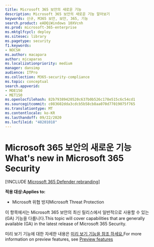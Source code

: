 ```yaml
---
title: Microsoft 365 보안의 새로운 기능
description: Microsoft 365 보안의 새로운 기능 알아보기
keywords: 신규, M365 보안, 보안, 365, 기능
search.product: eADQiWindows 10XVcnh
ms.prod: microsoft-365-enterprise
ms.mktglfcycl: deploy
ms.sitesec: library
ms.pagetype: security
f1.keywords:
- NOCSH
ms.author: macapara
author: mjcaparas
ms.localizationpriority: medium
manager: dansimp
audience: ITPro
ms.collection: M365-security-compliance
ms.topic: conceptual
search.appverid:
- MOE150
- MET150
ms.openlocfilehash: 82b79389420520c637b0b526c178e515c6c54cd1
ms.sourcegitcommit: c083602dda3cdcb5b58cb8aa070d77019075f765
ms.translationtype: MT
ms.contentlocale: ko-KR
ms.lasthandoff: 09/22/2020
ms.locfileid: "48201018"
---
```

# <a name="whats-new-in-microsoft-365-security"></a><span data-ttu-id="4bb06-104">Microsoft 365 보안의 새로운 기능</span><span class="sxs-lookup"><span data-stu-id="4bb06-104">What's new in Microsoft 365 Security</span></span>

[!INCLUDE [Microsoft 365 Defender rebranding](../includes/microsoft-defender.md)]


<span data-ttu-id="4bb06-105">**적용 대상:**</span><span class="sxs-lookup"><span data-stu-id="4bb06-105">**Applies to:**</span></span>
- <span data-ttu-id="4bb06-106">Microsoft 위협 방지</span><span class="sxs-lookup"><span data-stu-id="4bb06-106">Microsoft Threat Protection</span></span>



<span data-ttu-id="4bb06-107">이 항목에서는 Microsoft 365 보안의 최신 릴리스에서 일반적으로 사용할 수 있는(GA) 기능을 다룹니다.</span><span class="sxs-lookup"><span data-stu-id="4bb06-107">This topic will cover capabilities that are generally available (GA) in the latest release of Microsoft 365 Security.</span></span> 

<span data-ttu-id="4bb06-108">미리 보기 기능에 대한 자세한 내용은 [미리 보기 기능을 참조 하세요.](mtp-preview.md)</span><span class="sxs-lookup"><span data-stu-id="4bb06-108">For more information on preview features, see [Preview features](mtp-preview.md)</span></span>


